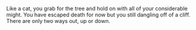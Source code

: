 Like a cat, you grab for the tree and hold on with all of your considerable might.
You have escaped death for now but you still dangling off of a cliff.  There are only two ways out, up or down.
